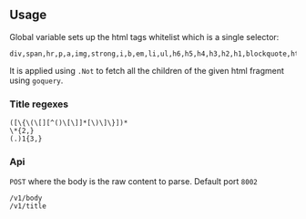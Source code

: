 ## Usage
Global variable sets up the html tags whitelist which is a single selector:
```
div,span,hr,p,a,img,strong,i,b,em,li,ul,h6,h5,h4,h3,h2,h1,blockquote,html
```
It is applied using `.Not` to fetch all the children of the given html fragment using `goquery`.

### Title regexes
```
([\{\(\[][^()\[\]]*[\)\]\}])*
\*{2,}
(.)1{3,}
```
### Api
`POST` where the body is the raw content to parse. Default port `8002`
```
/v1/body
/v1/title
```

